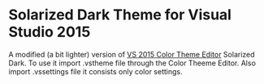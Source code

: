 # Solarized Dark Theme for Visual Studio 2015

A modified (a bit lighter) version of [VS 2015 Color Theme Editor](https://visualstudiogallery.msdn.microsoft.com/6f4b51b6-5c6b-4a81-9cb5-f2daa560430b) Solarized Dark. To use it import .vstheme file through the Color Theeme Editor. Also import .vssettings file it consists only color settings.
